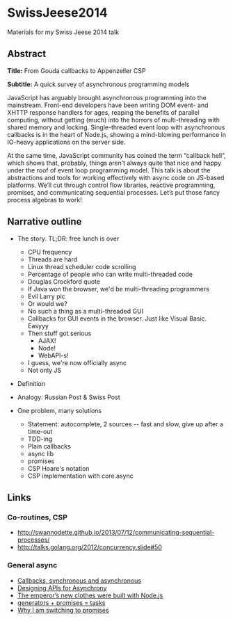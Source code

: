 # SwissJeese2014

Materials for my Swiss Jeese 2014 talk

## Abstract

__Title:__ From Gouda callbacks to Appenzeller CSP

__Subtitle:__ A quick survey of asynchronous programming models

JavaScript has arguably brought asynchronous programming into the mainstream. Front-end developers
have been writing DOM event- and XHTTP response handlers for ages, reaping the benefits of parallel
computing, without getting (much) into the horrors of multi-threading with shared memory and
locking. Single-threaded event loop with asynchronous callbacks is in the heart of Node.js, showing
a mind-blowing performance in IO-heavy applications on the server side.

At the same time, JavaScript community has coined the term “callback hell”, which shows that,
probably, things aren’t always quite that nice and happy under the roof of event loop programming
model. This talk is about the abstractions and tools for working effectively with async code on
JS-based platforms. We’ll cut through control flow libraries, reactive programming, promises, and
communicating sequential processes. Let’s put those fancy process algebras to work!

## Narrative outline

- The story. TL;DR: free lunch is over
  - CPU frequency
  - Threads are hard
  - Linux thread scheduler code scrolling
  - Percentage of people who can write multi-threaded code
  - Douglas Crockford quote
  - If Java won the browser, we'd be multi-threading programmers
  - Evil Larry pic
  - Or would we?
  - No such a thing as a multi-threaded GUI
  - Callbacks for GUI events in the browser. Just like Visual Basic. Easyyy
  - Then stuff got serious
    - AJAX!
    - Node!
    - WebAPI-s!
  - I guess, we're now officially async
  - Not only JS

- Definition
- Analogy: Яussian Post & Swiss Post

- One problem, many solutions
  - Statement: autocomplete, 2 sources -- fast and slow, give up after a time-out
  - TDD-ing
  - Plain callbacks
  - async lib
  - promises
  - CSP Hoare's notation
  - CSP implementation with core.async
  
## Links

### Co-routines, CSP

- http://swannodette.github.io/2013/07/12/communicating-sequential-processes/
- http://talks.golang.org/2012/concurrency.slide#50

### General async

- [Callbacks, synchronous and asynchronous](http://blog.ometer.com/2011/07/24/callbacks-synchronous-and-asynchronous/)
- [Designing APIs for Asynchrony](http://blog.izs.me/post/59142742143/designing-apis-for-asynchrony)
- [The emperor’s new clothes were built with Node.js](http://notes.ericjiang.com/posts/751)
- [generators + promises = tasks](http://taskjs.org/)
- [Why I am switching to promises](http://spion.github.io/posts/why-i-am-switching-to-promises.html)
